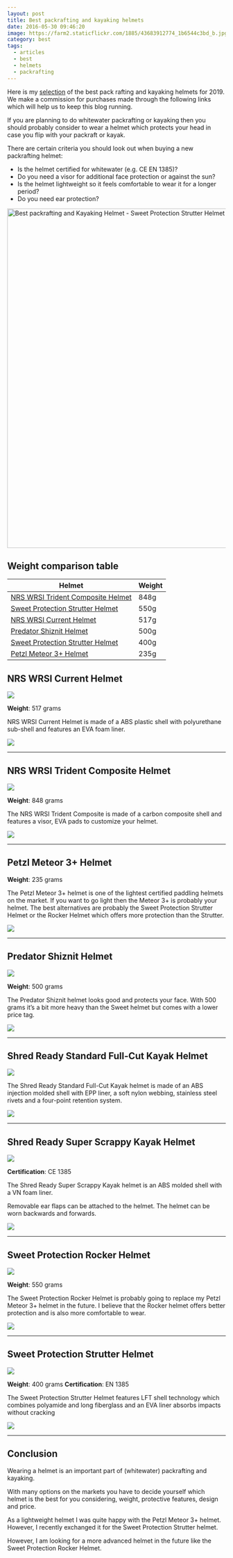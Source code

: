 ```yaml
---
layout: post
title: Best packrafting and kayaking helmets
date: 2016-05-30 09:46:20
image: https://farm2.staticflickr.com/1885/43683912774_1b6544c3bd_b.jpg
category: best
tags:
  - articles
  - best
  - helmets
  - packrafting
---
```


Here is my <a rel="nofollow" href="#table">selection</a> of the best pack rafting and kayaking helmets for 2019. We make a commission for purchases made through the following links which will help us to keep this blog running.

If you are planning to do whitewater packrafting or kayaking then you should probably consider to wear a helmet which protects your head in case you flip with your packraft or kayak.

There are certain criteria you should look out when buying a new packrafting helmet:

* Is the helmet certified for whitewater (e.g. CE EN 1385)?
* Do you need a visor for additional face protection or against the sun?
* Is the helmet lightweight so it feels comfortable to wear it for a longer period?
* Do you need ear protection?
  
<!--more-->

<img src="https://farm2.staticflickr.com/1885/43683912774_1b6544c3bd_b.jpg" width="1024" height="781" alt="Best packrafting and Kayaking Helmet - Sweet Protection Strutter Helmet">

## <a rel="nofollow" name="table">Weight comparison table</a>

<div class="table-responsive">
      <table class="table table-hover table-bordered list_items">
        <thead>
             <tr>
                <th>Helmet</th><th>Weight</th>
             </tr>
        </thead>
        <tbody>
        <tr>
          <td><a rel="nofollow" href="http://amzn.to/2dQcgyQ" target="_blank" >NRS WRSI Trident Composite Helmet</a></td><td>848g</td>
        </tr>
<tr>
          <td><a rel="nofollow" href="http://amzn.to/2eIhYHX" target="_blank" >Sweet Protection Strutter Helmet</a></td><td>550g</td>
        </tr>
        <tr>
          <td><a rel="nofollow" href="http://amzn.to/2eIhYHX" target="_blank" >NRS WRSI Current Helmet</a></td><td>517g</td>
        </tr>
        <tr>
          <td><a rel="nofollow" href="http://amzn.to/2eTQCy0" target="_blank" >Predator Shiznit Helmet</a></td><td>500g</td>
        </tr>
        <tr>
          <td><a rel="nofollow" href="http://amzn.to/2ea50Dt" target="_blank" >Sweet Protection Strutter Helmet</a></td><td>400g</td>
        </tr>
        <tr>
          <td><a rel="nofollow" href="http://www.hikeventures.com/deals/#Petzl+Meteor+3+Helmet"  target="_blank">Petzl Meteor 3+ Helmet</a></td><td>235g</td>
        </tr>
</tbody>
</table>
</div>
  

## NRS WRSI Current Helmet

<a rel="nofollow" href="https://www.amazon.com/gp/product/B00HUX4682/ref=as_li_tl?ie=UTF8&camp=1789&creative=9325&creativeASIN=B00HUX4682&linkCode=as2&tag=hikeve-20&linkId=b2587ae9f6c3b513df7e56b67acd2592" ><img border="0" src="//ws-na.amazon-adsystem.com/widgets/q?_encoding=UTF8&MarketPlace=US&ASIN=B00HUX4682&ServiceVersion=20070822&ID=AsinImage&WS=1&Format=_SL250_&tag=hikeve-20" ></a><img src="//ir-na.amazon-adsystem.com/e/ir?t=hikeve-20&l=am2&o=1&a=B00HUX4682" width="1" height="1" border="0" alt="NRS WRSI Current Helmet" style="border:none !important; margin:0px !important;" />

**Weight**: 517 grams

NRS WRSI Current Helmet is made of a ABS plastic shell with polyurethane sub-shell and features an EVA foam liner.

<a rel="nofollow" href="http://amzn.to/2eIhYHX" target="_blank" ><img src="http://www.hikeventures.com/buy.gif"></a>

<hr>

## NRS WRSI Trident Composite Helmet

<a rel="nofollow" href="https://www.amazon.com/gp/product/B00HZ273DI/ref=as_li_tl?ie=UTF8&camp=1789&creative=9325&creativeASIN=B00HZ273DI&linkCode=as2&tag=hikeve-20&linkId=537b27d2f0dac8e8bc4d4ac952663d48" ><img border="0" src="//ws-na.amazon-adsystem.com/widgets/q?_encoding=UTF8&MarketPlace=US&ASIN=B00HZ273DI&ServiceVersion=20070822&ID=AsinImage&WS=1&Format=_SL250_&tag=hikeve-20" ></a><img src="//ir-na.amazon-adsystem.com/e/ir?t=hikeve-20&l=am2&o=1&a=B00HZ273DI" width="1" height="1" border="0" alt="NRS WRSI Trident Composite Helmet" style="border:none !important; margin:0px !important;" />

**Weight**: 848 grams

The NRS WRSI Trident Composite is made of a carbon composite shell and features a visor,  EVA pads to customize your helmet.

<a rel="nofollow" href="http://amzn.to/2dQcgyQ" target="_blank" ><img src="http://www.hikeventures.com/buy.gif"></a>

<hr>

## Petzl Meteor 3+ Helmet

**Weight**: 235 grams

The Petzl Meteor 3+ helmet is one of the lightest certified paddling helmets on the market. If you want to go light then the Meteor 3+ is probably your helmet. The best alternatives are probably the Sweet Protection Strutter Helmet or the Rocker Helmet which offers more protection than the Strutter.

<a rel="nofollow" href="/deals/#petzl+meteor+3+helmet" target="_blank"><img src="http://www.hikeventures.com/buy.gif"></a>

<hr>

## Predator Shiznit Helmet

<a rel="nofollow" href="https://www.amazon.com/gp/product/B00GHGJEPI/ref=as_li_tl?ie=UTF8&camp=1789&creative=9325&creativeASIN=B00GHGJEPI&linkCode=as2&tag=hikeve-20&linkId=dd5adb457c1f5e2ecc5f3be27f1037e4" ><img border="0" src="//ws-na.amazon-adsystem.com/widgets/q?_encoding=UTF8&MarketPlace=US&ASIN=B00GHGJEPI&ServiceVersion=20070822&ID=AsinImage&WS=1&Format=_SL250_&tag=hikeve-20" ></a><img src="//ir-na.amazon-adsystem.com/e/ir?t=hikeve-20&l=am2&o=1&a=B00GHGJEPI" width="1" height="1" border="0" alt="Predator Shiznit Helmet" style="border:none !important; margin:0px !important;" />

**Weight**: 500 grams

The Predator Shiznit helmet looks good and protects your face. With 500 grams it’s a bit more heavy than the Sweet helmet but comes with a lower price tag.

<a rel="nofollow" href="http://amzn.to/2eTQCy0" target="_blank" ><img src="http://www.hikeventures.com/buy.gif"></a>

<hr>

## Shred Ready Standard Full-Cut Kayak Helmet

<a rel="nofollow" href="https://www.amazon.com/gp/product/B00417BQO2/ref=as_li_tl?ie=UTF8&camp=1789&creative=9325&creativeASIN=B00417BQO2&linkCode=as2&tag=hikeve-20&linkId=6c0c9c101dac64b5febc8813de1d8f9d" ><img border="0" src="//ws-na.amazon-adsystem.com/widgets/q?_encoding=UTF8&MarketPlace=US&ASIN=B00417BQO2&ServiceVersion=20070822&ID=AsinImage&WS=1&Format=_SL250_&tag=hikeve-20" ></a><img src="//ir-na.amazon-adsystem.com/e/ir?t=hikeve-20&l=am2&o=1&a=B00417BQO2" width="1" height="1" border="0" alt="Shred Ready Standard Full-Cut Kayak Helmet" style="border:none !important; margin:0px !important;" />

The Shred Ready Standard Full-Cut Kayak helmet is made of an ABS injection molded shell with EPP liner, a soft nylon webbing, stainless steel rivets and a four-point retention system.

<a rel="nofollow" href="http://www.backcountry.com/shred-ready-standard-full-cut-helmet" target="_blank" ><img src="http://www.hikeventures.com/buy.gif"></a>

<hr>

## Shred Ready Super Scrappy Kayak Helmet

<a rel="nofollow" href="https://www.amazon.com/gp/product/B004B1W53O/ref=as_li_tl?ie=UTF8&camp=1789&creative=9325&creativeASIN=B004B1W53O&linkCode=as2&tag=hikeve-20&linkId=f5919b3f2d5b624f17231d5d97539c95" ><img border="0" src="//ws-na.amazon-adsystem.com/widgets/q?_encoding=UTF8&MarketPlace=US&ASIN=B004B1W53O&ServiceVersion=20070822&ID=AsinImage&WS=1&Format=_SL250_&tag=hikeve-20" ></a><img src="//ir-na.amazon-adsystem.com/e/ir?t=hikeve-20&l=am2&o=1&a=B004B1W53O" width="1" height="1" border="0" alt="Shred Ready Super Scrappy Kayak Helmet" style="border:none !important; margin:0px !important;" />

**Certification**: CE 1385

The Shred Ready Super Scrappy Kayak helmet is an ABS molded shell with a VN foam liner.

Removable ear flaps can be attached to the helmet. The helmet can be worn backwards and forwards.

<a rel="nofollow" href="http://www.backcountry.com/shred-ready-super-scrappy-helmet" target="_blank" ><img src="http://www.hikeventures.com/buy.gif"></a>

<hr>

## Sweet Protection Rocker Helmet

<a rel="nofollow" target="_blank"  href="https://www.amazon.com/gp/product/B01BKYRF0M/ref=as_li_tl?ie=UTF8&camp=1789&creative=9325&creativeASIN=B01BKYRF0M&linkCode=as2&tag=hikeve-20&linkId=71615fd39a08b4674b9bc0b3db519fb1"><img border="0" src="//ws-na.amazon-adsystem.com/widgets/q?_encoding=UTF8&MarketPlace=US&ASIN=B01BKYRF0M&ServiceVersion=20070822&ID=AsinImage&WS=1&Format=_SL250_&tag=hikeve-20" ></a><img src="//ir-na.amazon-adsystem.com/e/ir?t=hikeve-20&l=am2&o=1&a=B01BKYRF0M" width="1" height="1" border="0" alt="" style="border:none !important; margin:0px !important;" />

**Weight**: 550 grams

The Sweet Protection Rocker Helmet is probably going to replace my Petzl Meteor 3+ helmet in the future. I believe that the Rocker helmet offers better protection and is also more comfortable to wear.

<a rel="nofollow" href="http://amzn.to/2rP6GGk" target="_blank" ><img src="http://www.hikeventures.com/buy.gif"></a>

<hr>

## Sweet Protection Strutter Helmet

<a rel="nofollow" href="https://www.amazon.com/gp/product/B01BKZF6N4/ref=as_li_tl?ie=UTF8&camp=1789&creative=9325&creativeASIN=B01BKZF6N4&linkCode=as2&tag=hikeve-20&linkId=cc2f2a5a7904c5026deb377ce9fde69d" ><img border="0" src="//ws-na.amazon-adsystem.com/widgets/q?_encoding=UTF8&MarketPlace=US&ASIN=B01BKZF6N4&ServiceVersion=20070822&ID=AsinImage&WS=1&Format=_SL250_&tag=hikeve-20" ></a><img src="//ir-na.amazon-adsystem.com/e/ir?t=hikeve-20&l=am2&o=1&a=B01BKZF6N4" width="1" height="1" border="0" alt="Sweet Protection Strutter Helmet" style="border:none !important; margin:0px !important;" />

**Weight**: 400 grams
**Certification**: EN 1385

The Sweet Protection Strutter Helmet features LFT shell technology which combines polyamide and long fiberglass and an EVA liner absorbs impacts without cracking

<a rel="nofollow" href="http://amzn.to/2ea50Dt" target="_blank" ><img src="http://www.hikeventures.com/buy.gif"></a>

<hr>

## Conclusion

Wearing a helmet is an important part of (whitewater) packrafting and kayaking.

With many options on the markets you have to decide yourself which helmet is the best for you considering, weight, protective features, design and price.

As a lightweight helmet I was quite happy with the Petzl Meteor 3+ helmet. However, I recently exchanged it for the Sweet Protection Strutter helmet.

However, I am looking for a more advanced helmet in the future like the Sweet Protection Rocker Helmet.
